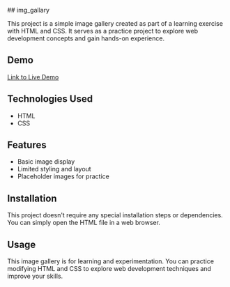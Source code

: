 #﻿# img_gallary


This project is a simple image gallery created as part of a learning exercise with HTML and CSS. It serves as a practice project to explore web development concepts and gain hands-on experience.

## Demo
[Link to Live Demo]('https://umakant3525.github.io/img_gallary/')

## Technologies Used

- HTML
- CSS

## Features

- Basic image display
- Limited styling and layout
- Placeholder images for practice

## Installation

This project doesn't require any special installation steps or dependencies. You can simply open the HTML file in a web browser.

## Usage

This image gallery is for learning and experimentation. You can practice modifying HTML and CSS to explore web development techniques and improve your skills.

